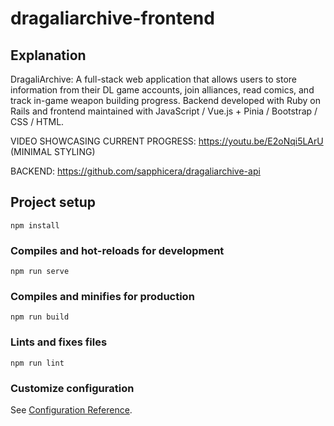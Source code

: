 # dragaliarchive-frontend

## Explanation

DragaliArchive: A full-stack web application that allows users to store information from their DL game accounts, join alliances, read comics, and track in-game weapon building progress. Backend developed with Ruby on Rails and frontend maintained with JavaScript / Vue.js + Pinia / Bootstrap / CSS / HTML.

VIDEO SHOWCASING CURRENT PROGRESS: https://youtu.be/E2oNqi5LArU (MINIMAL STYLING)

BACKEND: https://github.com/sapphicera/dragaliarchive-api


## Project setup
```
npm install
```

### Compiles and hot-reloads for development
```
npm run serve
```

### Compiles and minifies for production
```
npm run build
```

### Lints and fixes files
```
npm run lint
```

### Customize configuration
See [Configuration Reference](https://cli.vuejs.org/config/).
